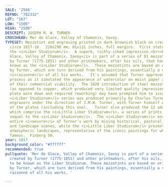 ```yaml
---
SALE: '2566'
REFNO: "782332"
LOT: "167"
LOW: "1500"
HIGH: "2500"
DESCRIPT: JOSEPH M. W. TURNER
CROSSHEAD: Mer de Glace, Valley of Chamonix, Savoy.
TYPESET: Mezzotint and engraving printed in dark brownish black on cream laid paper,
  circa 1817-18.  220x298 mm; 8¾x11¾ inches, full margins.  First state (of 6).  From
  the <i>Liber Studiorum</i>.  A superb, richly-inked impression.<br><br><i>Mer de
  Glace, Valley of Chamonix, Savoy</i> is part of a series of 81 mezzotints created
  by Turner (1775-1851) and other printmakers, after his oils, that have come to be
  known as the <i>Liber Studiorum</i>.  These mezzotints are based on original watercolors
  by Turner, which are turn derived from his paintings, essentially a visual catalogue
  <i>raisonné</i> of all his works.   It's assumed that Turner approved of the mezzotint
  process as it simulated the appearance of watercolor on moist paper and, in recognition
  of their commercial viability.  The 1820 introduction of steel mezzotint plates
  (as opposed to copper, which produced very limited quality impressions before the
  plate wore down and required reworking) may have prompted him to issue these prints.<br><br>The
  <i>Liber Studiorum</i> series was produced primarily by Charles Turner and other
  engravers under the direction of J.M.W. Turner, with Turner himself working on 11
  of the plates (including this one).   Turner also produced the 12 additional plates
  which comprise the <i>Little Liber Studiorum</i>, a series of prints that was a
  sequel to the <i>Liber Studiorum</i>.  The <i>Liber Studiorum</i> encompassed the
  entire <i>oeuvre</i> of Turner's work by mixing historical, pastoral, architectural
  and landscape scenes, while the <i>Little Liber Studiorum</i> presents ethereal
  atmospheric landscapes, representative of the iconic paintings for which he is now
  famous.  Finberg 50.
year: 1817
background_color: "#ffffff"
recommended: true
pullquote: 'Mer de Glace, Valley of Chamonix, Savoy is part of a series of 81 mezzotints
  created by Turner (1775-1851) and other printmakers, after his oils, that have come
  to be known as the Liber Studiorum. These mezzotints are based on original watercolors
  by Turner, which are turn derived from his paintings, essentially a visual catalogue
  raisonné of all his works. '

---
```


